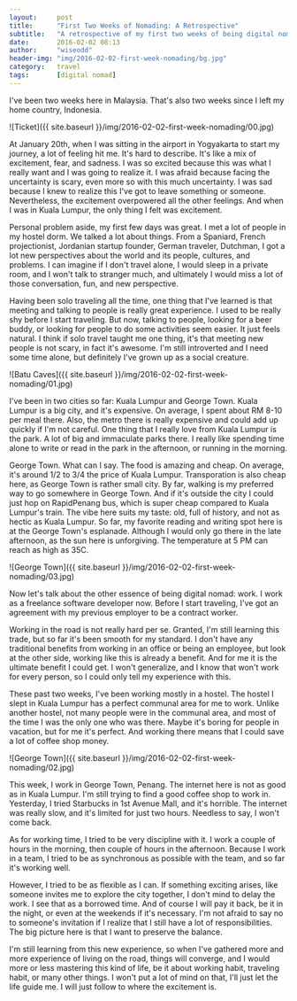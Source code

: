 ```yaml
---
layout:     post
title:      "First Two Weeks of Nomading: A Retrospective"
subtitle:   "A retrospective of my first two weeks of being digital nomad"
date:       2016-02-02 08:13
author:     "wiseodd"
header-img: "img/2016-02-02-first-week-nomading/bg.jpg"
category:   travel
tags:       [digital nomad]
---
```


I've been two weeks here in Malaysia. That's also two weeks since I left my home country, Indonesia.

![Ticket]({{ site.baseurl }}/img/2016-02-02-first-week-nomading/00.jpg)

At January 20th, when I was sitting in the airport in Yogyakarta to start my journey, a lot of feeling hit me. It's hard to describe. It's like a mix of excitement, fear, and sadness. I was so excited because this was what I really want and I was going to realize it. I was afraid because facing the uncertainty is scary, even more so with this much uncertainty. I was sad because I knew to realize this I've got to leave something or someone. Nevertheless, the excitement overpowered all the other feelings. And when I was in Kuala Lumpur, the only thing I felt was excitement.

Personal problem aside, my first few days was great. I met a lot of people in my hostel dorm. We talked a lot about things. From a Spaniard, French projectionist, Jordanian startup founder, German traveler, Dutchman, I got a lot new perspectives about the world and its people, cultures, and problems. I can imagine if I don't travel alone, I would sleep in a private room, and I won't talk to stranger much, and ultimately I would miss a lot of those conversation, fun, and new perspective.

Having been solo traveling all the time, one thing that I've learned is that meeting and talking to people is really great experience. I used to be really shy before I start traveling. But now, talking to people, looking for a beer buddy, or looking for people to do some activities seem easier. It just feels natural. I think if solo travel taught me one thing, it's that meeting new people is not scary, in fact it's awesome. I'm still introverted and I need some time alone, but definitely I've grown up as a social creature.

![Batu Caves]({{ site.baseurl }}/img/2016-02-02-first-week-nomading/01.jpg)

I've been in two cities so far: Kuala Lumpur and George Town. Kuala Lumpur is a big city, and it's expensive. On average, I spent about RM 8-10 per meal there. Also, the metro there is really expensive and could add up quickly if I'm not careful. One thing that I really love from Kuala Lumpur is the park. A lot of big and immaculate parks there. I really like spending time alone to write or read in the park in the afternoon, or running in the morning.

George Town. What can I say. The food is amazing and cheap. On average, it's around 1/2 to 3/4 the price of Kuala Lumpur. Transporation is also cheap here, as George Town is rather small city. By far, walking is my preferred way to go somewhere in George Town. And if it's outside the city I could just hop on RapidPenang bus, which is super cheap compared to Kuala Lumpur's train. The vibe here suits my taste: old, full of history, and not as hectic as Kuala Lumpur. So far, my favorite reading and writing spot here is at the George Town's esplanade. Although I would only go there in the late afternoon, as the sun here is unforgiving. The temperature at 5 PM can reach as high as 35C.

![George Town]({{ site.baseurl }}/img/2016-02-02-first-week-nomading/03.jpg)

Now let's talk about the other essence of being digital nomad: work. I work as a freelance software developer now. Before I start traveling, I've got an agreement with my previous employer to be a contract worker.

Working in the road is not really hard per se. Granted, I'm still learning this trade, but so far it's been smooth for my standard. I don't have any traditional benefits from working in an office or being an employee, but look at the other side, working like this is already a benefit. And for me it is the ultimate benefit I could get. I won't generalize, and I know that won't work for every person, so I could only tell my experience with this.

These past two weeks, I've been working mostly in a hostel. The hostel I slept in Kuala Lumpur has a perfect communal area for me to work. Unlike another hostel, not many people were in the communal area, and most of the time I was the only one who was there. Maybe it's boring for people in vacation, but for me it's perfect. And working there means that I could save a lot of coffee shop money.

![George Town]({{ site.baseurl }}/img/2016-02-02-first-week-nomading/02.jpg)

This week, I work in George Town, Penang. The internet here is not as good as in Kuala Lumpur. I'm still trying to find a good coffee shop to work in. Yesterday, I tried Starbucks in 1st Avenue Mall, and it's horrible. The internet was really slow, and it's limited for just two hours. Needless to say, I won't come back.

As for working time, I tried to be very discipline with it. I work a couple of hours in the morning, then couple of hours in the afternoon. Because I work in a team, I tried to be as synchronous as possible with the team, and so far it's working well.

However, I tried to be as flexible as I can. If something exciting arises, like someone invites me to explore the city together, I don't mind to delay the work. I see that as a borrowed time. And of course I will pay it back, be it in the night, or even at the weekends if it's necessary. I'm not afraid to say no to someone's invitation if I realize that I still have a lot of responsibilities. The big picture here is that I want to preserve the balance.

I'm still learning from this new experience, so when I've gathered more and more experience of living on the road, things will converge, and I would more or less mastering this kind of life, be it about working habit, traveling habit, or many other things. I won't put a lot of mind on that, I'll just let the life guide me. I will just follow to where the excitement is.

